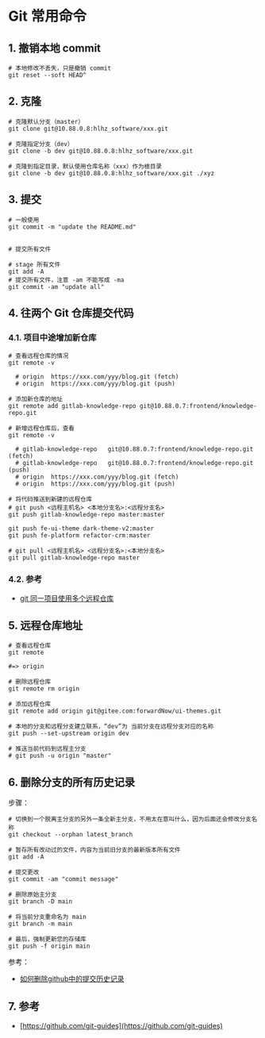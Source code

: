 # Git 常用命令

## 1. 撤销本地 commit

```shell
# 本地修改不丢失，只是撤销 commit
git reset --soft HEAD^
```

## 2. 克隆

```shell
# 克隆默认分支（master）
git clone git@10.88.0.8:hlhz_software/xxx.git

# 克隆指定分支（dev）
git clone -b dev git@10.88.0.8:hlhz_software/xxx.git

# 克隆到指定目录，默认使用仓库名称（xxx）作为根目录
git clone -b dev git@10.88.0.8:hlhz_software/xxx.git ./xyz
```

## 3. 提交

```shell
# 一般使用
git commit -m "update the README.md"


# 提交所有文件

# stage 所有文件
git add -A
# 提交所有文件，注意 -am 不能写成 -ma
git commit -am "update all"
```

## 4. 往两个 Git 仓库提交代码

### 4.1. 项目中途增加新仓库

```shell
# 查看远程仓库的情况
git remote -v

  # origin  https://xxx.com/yyy/blog.git (fetch)
  # origin  https://xxx.com/yyy/blog.git (push) 

# 添加新仓库的地址
git remote add gitlab-knowledge-repo git@10.88.0.7:frontend/knowledge-repo.git

# 新增远程仓库后，查看
git remote -v

  # gitlab-knowledge-repo   git@10.88.0.7:frontend/knowledge-repo.git (fetch)
  # gitlab-knowledge-repo   git@10.88.0.7:frontend/knowledge-repo.git (push)        
  # origin  https://xxx.com/yyy/blog.git (fetch)
  # origin  https://xxx.com/yyy/blog.git (push)

# 将代码推送到新建的远程仓库
# git push <远程主机名> <本地分支名>:<远程分支名>
git push gitlab-knowledge-repo master:master

git push fe-ui-theme dark-theme-v2:master
git push fe-platform refactor-crm:master

# git pull <远程主机名> <远程分支名>:<本地分支名>
git pull gitlab-knowledge-repo master
```

### 4.2. 参考

* [git 同一项目使用多个远程仓库](https://www.jianshu.com/p/4cd46619b3a5)

## 5. 远程仓库地址

```shell
# 查看远程仓库
git remote

#=> origin

# 删除远程仓库
git remote rm origin

# 添加远程仓库
git remote add origin git@gitee.com:forwardNow/ui-themes.git

# 本地的分支和远程分支建立联系，“dev”为 当前分支在远程分支对应的名称
git push --set-upstream origin dev

# 推送当前代码到远程主分支
# git push -u origin "master"
```

## 6. 删除分支的所有历史记录

步骤：

```shell
# 切换到一个脱离主分支的另外一条全新主分支，不用太在意叫什么，因为后面还会修改分支名称
git checkout --orphan latest_branch

# 暂存所有改动过的文件，内容为当前旧分支的最新版本所有文件
git add -A

# 提交更改
git commit -am "commit message"

# 删除原始主分支
git branch -D main

# 将当前分支重命名为 main
git branch -m main

# 最后，强制更新您的存储库
git push -f origin main
```

参考：

* [如何删除github中的提交历史记录](https://blog.csdn.net/weixin_40289389/article/details/124269007)

## 7. 参考

* [https://github.com/git-guides](https://github.com/git-guides)
